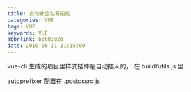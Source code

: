 ```yaml
---
title: 自动补全私有前缀
categories: VUE
tags: VUE
keywords: VUE
abbrlink: bc683d2d
date: 2018-06-11 11:15:00
---
```


vue-cli 生成的项目里样式插件是自动插入的， 在 build/utils.js 里

autoprefixer 配置在 .postcssrc.js